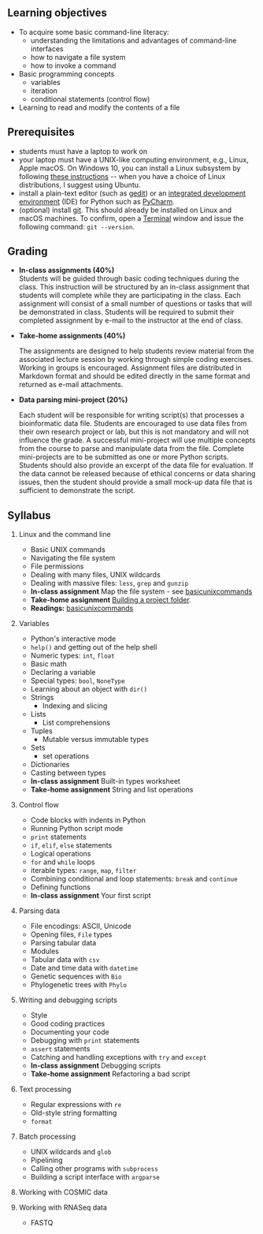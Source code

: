 ## Learning objectives
* To acquire some basic command-line literacy:
  * understanding the limitations and advantages of command-line interfaces
  * how to navigate a file system
  * how to invoke a command
* Basic programming concepts
  * variables
  * iteration
  * conditional statements (control flow)
* Learning to read and modify the contents of a file

## Prerequisites
* students must have a laptop to work on
* your laptop must have a UNIX-like computing environment, e.g., Linux, Apple macOS.  On Windows 10, you can install a Linux subsystem by following [these instructions](https://docs.microsoft.com/en-us/windows/wsl/install-win10) -- when you have a choice of Linux distributions, I suggest using Ubuntu.
* install a plain-text editor (such as [gedit](https://wiki.gnome.org/Apps/Gedit)) or an [integrated development environment](https://en.wikipedia.org/wiki/Integrated_development_environment) (IDE) for Python such as [PyCharm](https://www.jetbrains.com/pycharm/).
* (optional) install [git](https://git-scm.com/book/en/v2/Getting-Started-Installing-Git).  This should already be installed on Linux and macOS machines.  To confirm, open a [Terminal](https://en.wikipedia.org/wiki/Terminal_emulator) window and issue the following command: `git --version`.

## Grading

* **In-class assignments (40%)**  
  Students will be guided through basic coding techniques during the class.  This instruction will be structured by an in-class assignment that students will complete while they are participating in the class.  Each assignment will consist of a small number of questions or tasks that will be demonstrated in class.  Students will be required to submit their completed assignment by e-mail to the instructor at the end of class.

* **Take-home assignments (40%)**
  
  The assignments are designed to help students review material from the associated lecture session by working through simple coding exercises.  Working in groups is encouraged.  Assignment files are distributed in Markdown format and should be edited directly in the same format and returned as e-mail attachments.  

* **Data parsing mini-project (20%)**
  
  Each student will be responsible for writing script(s) that processes a bioinformatic data file.  Students are encouraged to use data files from their own research project or lab, but this is not mandatory and will not influence the grade.  A successful mini-project will use multiple concepts from the course to parse and manipulate data from the file.  Complete mini-projects are to be submitted as one or more Python scripts.  Students should also provide an excerpt of the data file for evaluation.  If the data cannot be released because of ethical concerns or data sharing issues, then the student should provide a small mock-up data file that is sufficient to demonstrate the script.


## Syllabus

1. Linux and the command line
   * Basic UNIX commands
   * Navigating the file system
   * File permissions
   * Dealing with many files, UNIX wildcards
   * Dealing with massive files: `less`, `grep` and `gunzip`
   * **In-class assignment** Map the file system - see [basicunixcommands](Readings/basicunixcommands.md)
   * **Take-home assignment** [Building a project folder](Assignments/takehome1.md).
   * **Readings:** [basicunixcommands](Readings/basicunixcommands.md)

2. Variables
   * Python's interactive mode
   * `help()` and getting out of the help shell
   * Numeric types: `int`, `float`
   * Basic math
   * Declaring a variable
   * Special types: `bool`, `NoneType`
   * Learning about an object with `dir()`
   * Strings
     * Indexing and slicing
   * Lists
     * List comprehensions
   * Tuples
     * Mutable versus immutable types
   * Sets
     * set operations
   * Dictionaries
   * Casting between types
   * **In-class assignment** Built-in types worksheet
   * **Take-home assignment** String and list operations

3. Control flow
   * Code blocks with indents in Python
   * Running Python script mode
   * `print` statements
   * `if`, `elif`, `else` statements
   * Logical operations
   * `for` and `while` loops
   * iterable types: `range`, `map`, `filter`
   * Combining conditional and loop statements: `break` and `continue`
   * Defining functions
   * **In-class assignment** Your first script

4. Parsing data
   * File encodings: ASCII, Unicode
   * Opening files, `File` types
   * Parsing tabular data
   * Modules
   * Tabular data with `csv`
   * Date and time data with `datetime`
   * Genetic sequences with `Bio`
   * Phylogenetic trees with `Phylo`

5. Writing and debugging scripts
   * Style
   * Good coding practices
   * Documenting your code
   * Debugging with `print` statements
   * `assert` statements
   * Catching and handling exceptions with `try` and `except`
   * **In-class assignment** Debugging scripts
   * **Take-home assignment** Refactoring a bad script

6. Text processing
   * Regular expressions with `re`
   * Old-style string formatting
   * `format`
   
7. Batch processing
   * UNIX wildcards and `glob`
   * Pipelining
   * Calling other programs with `subprocess`
   * Building a script interface with `argparse`

8. Working with COSMIC data

9. Working with RNASeq data
   * FASTQ


